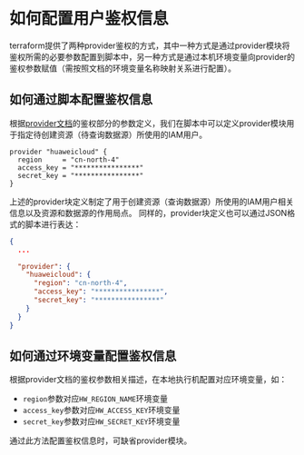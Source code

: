 # 如何配置用户鉴权信息

terraform提供了两种provider鉴权的方式，其中一种方式是通过provider模块将鉴权所需的必要参数配置到脚本中，另一种方式是通过本机环境变量向provider的鉴权参数赋值（需按照文档的环境变量名称映射关系进行配置）。

## 如何通过脚本配置鉴权信息

根据[provider文档](https://registry.terraform.io/providers/huaweicloud/huaweicloud/latest/docs)的鉴权部分的参数定义，我们在脚本中可以定义provider模块用于指定待创建资源（待查询数据源）所使用的IAM用户。

```hcl
provider "huaweicloud" {
  region     = "cn-north-4"
  access_key = "****************"
  secret_key = "****************"
}
```

上述的provider块定义制定了用于创建资源（查询数据源）所使用的IAM用户相关信息以及资源和数据源的作用局点。
同样的，provider块定义也可以通过JSON格式的脚本进行表达：

```json
{
  ...

  "provider": {
    "huaweicloud": {
      "region": "cn-north-4",
      "access_key": "****************",
      "secret_key": "****************"
    }
  }
}
```

## 如何通过环境变量配置鉴权信息

根据provider文档的鉴权参数相关描述，在本地执行机配置对应环境变量，如：
+ `region`参数对应`HW_REGION_NAME`环境变量
+ `access_key`参数对应`HW_ACCESS_KEY`环境变量
+ `secret_key`参数对应`HW_SECRET_KEY`环境变量

通过此方法配置鉴权信息时，可缺省provider模块。
